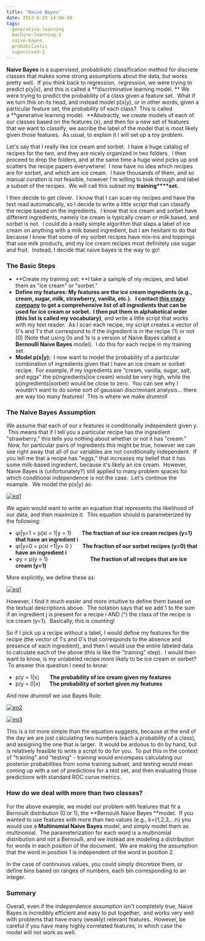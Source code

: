 ```yaml
---
title: "Naive Bayes"
date: 2013-6-25 14:56:40
tags:
  generative-learning
  machine-learning-2
  naive-bayes
  probabilistic
  supervised-2
---
```



**Naive Bayes** is a supervised, probabilistic classification method for discrete classes that makes some strong assumptions about the data, but works pretty well.  If you think back to regression,  regression, we were trying to predict p(y|x), and this is called a **discriminative learning model. ** We were trying to predict the probability of a class given a feature set.  What if we turn this on its head, and instead model p(x|y), or in other words, given a particular feature set, the probability of each class?  This is called a **generative learning model.  **Abstractly, we create models of each of our classes based on the features (x), and then for a new set of features that we want to classify, we ascribe the label of the model that is most likely given those features.  As usual, to explain it I will set up a toy problem.

Let's say that I really like ice cream and sorbet.  I have a huge catalog of recipes for the two, and they are nicely organized in two folders.  I then proceed to drop the folders, and at the same time a huge wind picks up and scatters the recipe papers everywhere!  I now have no idea which recipes are for sorbet, and which are ice cream.  I have thousands of them, and so manual curation is not feasible, however I'm willing to look through and label a subset of the recipes.  We will call this subset my **training****set.**

I then decide to get clever.  I know that I can scan my recipes and have the text read automatically, so I decide to write a little script that can classify the recipe based on the ingredients.  I know that ice cream and sorbet have different ingredients, namely ice cream is typically cream or milk based, and sorbet is not.  I could do a really simple algorithm that slaps a label of ice cream on anything with a milk based ingredient, but I am hesitant to do that because I know that some of my sorbet recipes have mix-ins and toppings that use milk products, and my ice cream recipes most definitely use sugar and fruit.  Instead, I decide that naive bayes is the way to go!

### **The Basic Steps**

- **Create my training set: **I take a sample of my recipes, and label them as "ice cream" or "sorbet."
- **Define my features: **My features are the ice cream ingredients (e.g., cream, sugar, milk, strawberry, vanilla, etc.).   I contact [this crazy company](http://www.mastersoncompany.com/ice_cream_ingredients.html) to get a comprehensive list of all ingredients that can be used for ice cream or sorbet.  I then put them in alphabetical order (this list is called my **vocabulary****)**, and write a little script that works with my text reader.  As I scan each recipe, my script creates a vector of 0's and 1's that correspond to if the ingredient is in the recipe (1) or not (0) (Note that using 0s and 1s is a version of Naive Bayes called a **Bernoulli Naive Bayes** model).  I do this for each recipe in my training set.
- **Model p(x|y):**  I now want to model the probability of a particular combination of ingredients given that I have an ice cream or sorbet recipe.  For example, if my ingredients are "cream, vanilla, sugar, salt, and eggs" the p(ingredients|ice cream) would be very high, while the p(ingredients|sorbet) would be close to zero.  You can see why I wouldn't want to do some sort of gaussian discriminant analysis... there are way too many features!  This is where we make *drumroll*

### **The Naive Bayes Assumption**

We assume that each of our x features is conditionally independent given y.  This means that if I tell you a particular recipe has the ingredient "strawberry," this tells you nothing about whether or not it has "cream."  Now, for particular pairs of ingredients this might be true, however we can see right away that all of our variables are not conditionally independent.  If you tell me that a recipe has "eggs," that increases my belief that it has some milk-based ingredient, because it's likely an ice cream.  However, Naive Bayes is (unfortunately?) still applied to many problem spaces for which conditional independence is not the case.  Let's continue the example.  We model the p(x|y) as:

[![eq1](http://www.vbmis.com/learn/wp-content/uploads/2013/06/eq13.png)](http://www.vbmis.com/learn/wp-content/uploads/2013/06/eq13.png)

We again would want to write an equation that represents the likelihood of our data, and then maximize it.  This equation should is parameterized by the following:

- φi|y=1 = p(xi = 1|y = 1)       **The fraction of our ice cream recipes (y=1) that have an ingredient i**
- φi|y=0 = p(xi =1|y= 0 )       **The fraction of our sorbet recipes (y=0) that have an ingredient i**
- φy = p(y = 1)                            **The fraction of all recipes that are ice cream (y=1)**

More explicitly, we define these as:

[![eq1](http://www.vbmis.com/learn/wp-content/uploads/2013/06/eq14-300x163.png)](http://www.vbmis.com/learn/wp-content/uploads/2013/06/eq14.png)

However, I find it much easier and more intuitive to define them based on the textual descriptions above.  The notation says that we add 1 to the sum if an ingredient j is present for a recipe i AND (^) the class of the recipe is ice cream (y=1).  Basically, this is counting!

So if I pick up a recipe without a label, I would define my features for the recipe (the vector of 1's and 0's that corresponds to the absence and presence of each ingredient), and then I would use the entire labeled data to calculate each of the above (this is like the "training" step).  I would then want to know, is my unlabeled recipe more likely to be ice cream or sorbet?  To answer this question I need to know:

- p(y = 1|x)       **The probability of ice cream given my features**
- p(y = 0|x)      **The probability of sorbet given my features**

And now *drumroll* we use Bayes Rule:

[![eq2](http://www.vbmis.com/learn/wp-content/uploads/2013/06/eq28-300x57.png)](http://www.vbmis.com/learn/wp-content/uploads/2013/06/eq28.png)

[![eq3](http://www.vbmis.com/learn/wp-content/uploads/2013/06/eq33-300x37.png)](http://www.vbmis.com/learn/wp-content/uploads/2013/06/eq33.png)

This is a lot more simple than the equation suggests, because at the end of the day we are just calculating two numbers (each a probability of a class), and assigning the one that is larger.  It would be arduous to do by hand, but is relatively feasible to write a script to do for you.  To put this in the context of "training" and "testing" - training would encompass calculating our posterior probabilities from some training subset, and testing would mean coming up with a set of predictions for a test set, and then evaluating those predictions with standard ROC curve metrics.

### How do we deal with more than two classes?

For the above example, we model our problem with features that fit a Bernoulli distribution (0 or 1), the **Bernoulli Naive Bayes **model.  If you wanted to use features with more than two values (e.g., k={1,2,3,...n} you would use a **Multinomial Naive Bayes** model, and simply model them as multinomial.  The parameterization for each word is a multinomial distribution and not a Bernoulli, and we instead are modeling a distribution for words in each position of the document.  We are making the assumption that the word in position 1 is independent of the word in position 2.

In the case of continuous values, you could simply discretize them, or define bins based on ranges of numbers, each bin corresponding to an integer.

### Summary

Overall, even if the independence assumption isn't completely true, Naive Bayes is incredibly efficient and easy to put together,  and works very well with problems that have many (weakly) relevant features.  However, be careful if you have many highly correlated features, in which case the model will not work as well.



